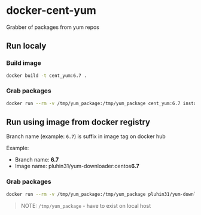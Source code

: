 # docker-cent-yum
Grabber of packages from yum repos

## Run localy

### Build image

```bash
docker build -t cent_yum:6.7 .
```

### Grab packages

```bash
docker run --rm -v /tmp/yum_package:/tmp/yum_package cent_yum:6.7 install -y --downloadonly --downloaddir=/tmp/yum_package <PACKAGE_NAME>
```

## Run using image from docker registry

Branch name (example: `6.7`) is suffix in image tag on docker hub

Example: 

- Branch name: **6.7**
- Image name: pluhin31/yum-downloader:centos**6.7**

### Grab packages

```bash
docker run --rm -v /tmp/yum_package:/tmp/yum_package pluhin31/yum-downloader:centos6.7 install -y --downloadonly --downloaddir=/tmp/yum_package <PACKAGE_NAME>
```

> NOTE: `/tmp/yum_package` - have to exist on local host


